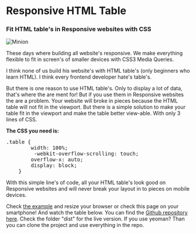 Responsive HTML Table
================

### Fit HTML table's in Responsive websites with CSS
![Minion](http://raymonschouwenaar.github.io/responsive-table/dist/images/34f71fa4.responsive-table.jpg)

These days where building all website's responsive. We make everything flexible to fit in screen's of smaller devices with CSS3 Media Queries.

I think none of us build his website's with HTML table's (only beginners who learn HTML). I think every frontend developer hate's table's.

But there is one reason to use HTML table's. Only to display a lot of data, that's where the are ment for! But if you use them in Responsive websites the are a problem. Your website will broke in pieces because the HTML table will not fit in the viewport. But there is a simple solution to make your table fit in the viewport and make the table better view-able. With only 3 lines of CSS.

**The CSS you need is:**
<pre lang="css" toggle="no">
.table {
        width: 100%;
         -webkit-overflow-scrolling: touch;
        overflow-x: auto;
        display: block;
    }
</pre>           
With this simple line's of code, all your HTML table's look good on Responsive websites and will never break your layout in to pieces on mobile devices.

Check [the example](http://raymonschouwenaar.github.io/responsive-table/dist/) and resize your browser or check this page on your smartphone! And watch the table below. You can find the [Github repository here](https://github.com/raymonschouwenaar/responsive-table). Check the folder "dist" for the live version. If you use yeoman? Than you can clone the project and use everything in the repo.

